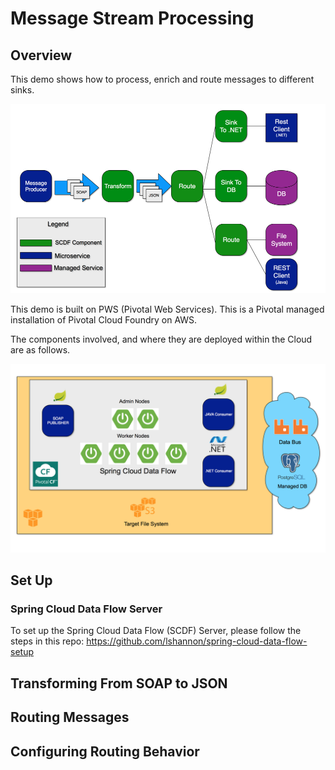 # Message Stream Processing

## Overview

This demo shows how to process, enrich and route messages to different sinks.

![alt text](dataflow.png "Flow Of Data")

This demo is built on PWS (Pivotal Web Services). This is a Pivotal managed installation of Pivotal Cloud Foundry on AWS.

The components involved, and where they are deployed within the Cloud are as follows.

![alt text](components.png "Components")

## Set Up


### Spring Cloud Data Flow Server
To set up the Spring Cloud Data Flow (SCDF) Server, please follow the steps in this repo:
https://github.com/lshannon/spring-cloud-data-flow-setup

## Transforming From SOAP to JSON

## Routing Messages

## Configuring Routing Behavior


